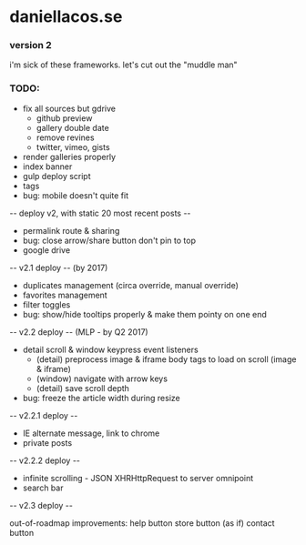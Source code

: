 # daniellacos.se
### version 2

i'm sick of these frameworks. let's cut out the "muddle man"

### TODO:

* fix all sources but gdrive
  * github preview
  * gallery double date
  * remove revines
  * twitter, vimeo, gists
* render galleries properly
* index banner
* gulp deploy script
* tags
* bug: mobile doesn't quite fit

-- deploy v2, with static 20 most recent posts --

* permalink route & sharing
* bug: close arrow/share button don't pin to top
* google drive

-- v2.1 deploy -- (by 2017)

* duplicates management (circa override, manual override)
* favorites management
* filter toggles
* bug: show/hide tooltips properly & make them pointy on one end

-- v2.2 deploy -- (MLP - by Q2 2017)

* detail scroll & window keypress event listeners
  * (detail) preprocess image & iframe body tags to load on scroll (image & iframe)
  * (window) navigate with arrow keys
  * (detail) save scroll depth
* bug: freeze the article width during resize

-- v2.2.1 deploy --

* IE alternate message, link to chrome
* private posts

-- v2.2.2 deploy --

* infinite scrolling - JSON XHRHttpRequest to server omnipoint
* search bar

-- v2.3 deploy --

out-of-roadmap improvements:
  help button
  store button (as if)
  contact button
